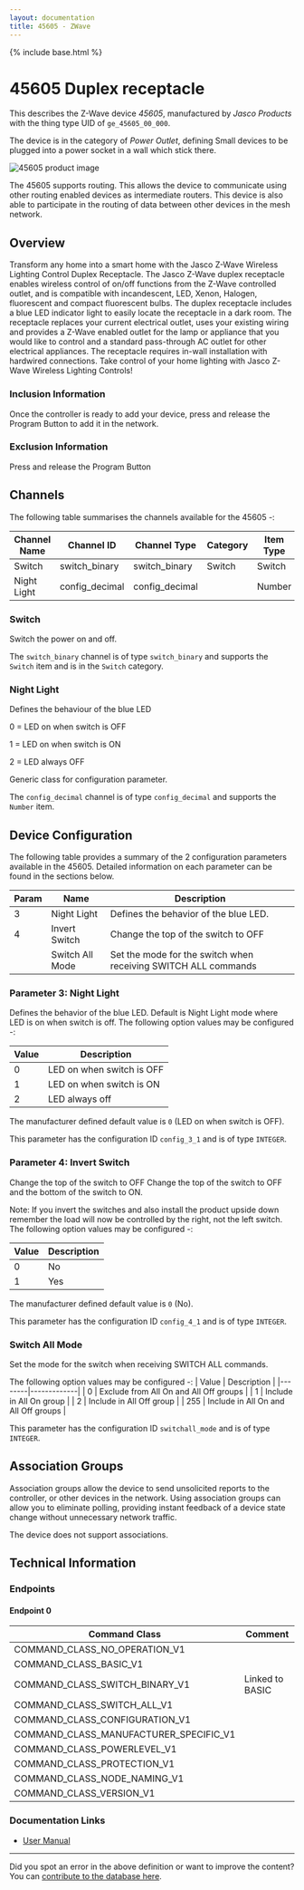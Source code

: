 ```yaml
---
layout: documentation
title: 45605 - ZWave
---
```


{% include base.html %}

# 45605 Duplex receptacle
This describes the Z-Wave device *45605*, manufactured by *Jasco Products* with the thing type UID of ```ge_45605_00_000```.

The device is in the category of *Power Outlet*, defining Small devices to be plugged into a power socket in a wall which stick there.

![45605 product image](https://opensmarthouse.org/zwavedatabase/45/image/)


The 45605 supports routing. This allows the device to communicate using other routing enabled devices as intermediate routers.  This device is also able to participate in the routing of data between other devices in the mesh network.

## Overview

Transform any home into a smart home with the Jasco Z-Wave Wireless Lighting Control Duplex Receptacle. The Jasco Z-Wave duplex receptacle enables wireless control of on/off functions from the Z-Wave controlled outlet, and is compatible with incandescent, LED, Xenon, Halogen, fluorescent and compact fluorescent bulbs. The duplex receptacle includes a blue LED indicator light to easily locate the receptacle in a dark room. The receptacle replaces your current electrical outlet, uses your existing wiring and provides a Z-Wave enabled outlet for the lamp or appliance that you would like to control and a standard pass-through AC outlet for other electrical appliances. The receptacle requires in-wall installation with hardwired connections. Take control of your home lighting with Jasco Z-Wave Wireless Lighting Controls! 

### Inclusion Information

Once the controller is ready to add your device, press and release the Program Button to add it in the network.

### Exclusion Information

Press and release the Program Button

## Channels

The following table summarises the channels available for the 45605 -:

| Channel Name | Channel ID | Channel Type | Category | Item Type |
|--------------|------------|--------------|----------|-----------|
| Switch | switch_binary | switch_binary | Switch | Switch | 
| Night Light | config_decimal | config_decimal |  | Number | 

### Switch
Switch the power on and off.

The ```switch_binary``` channel is of type ```switch_binary``` and supports the ```Switch``` item and is in the ```Switch``` category.

### Night Light
Defines the behaviour of the blue LED

0 = LED on when switch is OFF

1 = LED on when switch is ON

2 = LED always OFF

Generic class for configuration parameter.

The ```config_decimal``` channel is of type ```config_decimal``` and supports the ```Number``` item.



## Device Configuration

The following table provides a summary of the 2 configuration parameters available in the 45605.
Detailed information on each parameter can be found in the sections below.

| Param | Name  | Description |
|-------|-------|-------------|
| 3 | Night Light | Defines the behavior of the blue LED. |
| 4 | Invert Switch | Change the top of the switch to OFF |
|  | Switch All Mode | Set the mode for the switch when receiving SWITCH ALL commands |

### Parameter 3: Night Light

Defines the behavior of the blue LED.
Default is Night Light mode where LED is on when switch is off.
The following option values may be configured -:

| Value  | Description |
|--------|-------------|
| 0 | LED on when switch is OFF |
| 1 | LED on when switch is ON |
| 2 | LED always off |

The manufacturer defined default value is ```0``` (LED on when switch is OFF).

This parameter has the configuration ID ```config_3_1``` and is of type ```INTEGER```.


### Parameter 4: Invert Switch

Change the top of the switch to OFF
Change the top of the switch to OFF and the bottom of the switch to ON.

Note: If you invert the switches and also install the product upside down remember the load will now be controlled by the right, not the left switch.
The following option values may be configured -:

| Value  | Description |
|--------|-------------|
| 0 | No |
| 1 | Yes |

The manufacturer defined default value is ```0``` (No).

This parameter has the configuration ID ```config_4_1``` and is of type ```INTEGER```.

### Switch All Mode

Set the mode for the switch when receiving SWITCH ALL commands.

The following option values may be configured -:
| Value  | Description |
|--------|-------------|
| 0 | Exclude from All On and All Off groups |
| 1 | Include in All On group |
| 2 | Include in All Off group |
| 255 | Include in All On and All Off groups |

This parameter has the configuration ID ```switchall_mode``` and is of type ```INTEGER```.


## Association Groups

Association groups allow the device to send unsolicited reports to the controller, or other devices in the network. Using association groups can allow you to eliminate polling, providing instant feedback of a device state change without unnecessary network traffic.

The device does not support associations.
## Technical Information

### Endpoints

#### Endpoint 0

| Command Class | Comment |
|---------------|---------|
| COMMAND_CLASS_NO_OPERATION_V1| |
| COMMAND_CLASS_BASIC_V1| |
| COMMAND_CLASS_SWITCH_BINARY_V1| Linked to BASIC|
| COMMAND_CLASS_SWITCH_ALL_V1| |
| COMMAND_CLASS_CONFIGURATION_V1| |
| COMMAND_CLASS_MANUFACTURER_SPECIFIC_V1| |
| COMMAND_CLASS_POWERLEVEL_V1| |
| COMMAND_CLASS_PROTECTION_V1| |
| COMMAND_CLASS_NODE_NAMING_V1| |
| COMMAND_CLASS_VERSION_V1| |

### Documentation Links

* [User Manual](https://opensmarthouse.org/zwavedatabase/45/GE-45605-User-Manual.pdf)

---

Did you spot an error in the above definition or want to improve the content?
You can [contribute to the database here](https://opensmarthouse.org/zwavedatabase/45).
